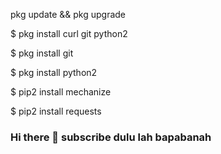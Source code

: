 

pkg update && pkg upgrade

$ pkg install curl git python2

$ pkg install git

$ pkg install python2

$ pip2 install mechanize

$ pip2 install requests




### Hi there 👋 subscribe dulu lah bapabanah

<!--
**Napisah21/Napisah21** is a ✨ _special_ ✨ repository because its `README.md` (this file) appears on your GitHub profile.

Here are some ideas to get you started:

- 🔭 I’m currently working on ...
- 🌱 I’m currently learning ...
- 👯 I’m looking to collaborate on ...
- 🤔 I’m looking for help with ...
- 💬 Ask me about ...
- 📫 How to reach me: ...
- 😄 Pronouns: ...
- ⚡ Fun fact: ...
-->
